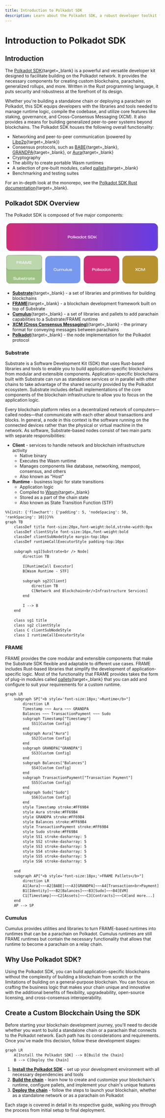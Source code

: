 ```yaml
---
title: Introduction to Polkadot SDK
description: Learn about the Polkadot SDK, a robust developer toolkit for building custom blockchains. Explore its components and how it powers the Polkadot protocol.
---
```


# Introduction to Polkadot SDK

## Introduction

The [Polkadot SDK](https://github.com/paritytech/polkadot-sdk/tree/{{dependencies.repositories.polkadot_sdk.version}}){target=\_blank} is a powerful and versatile developer kit designed to facilitate building on the Polkadot network. It provides the necessary components for creating custom blockchains, parachains, generalized rollups, and more. Written in the Rust programming language, it puts security and robustness at the forefront of its design.

Whether you're building a standalone chain or deploying a parachain on Polkadot, this SDK equips developers with the libraries and tools needed to manage runtime logic, compile the codebase, and utilize core features like staking, governance, and Cross-Consensus Messaging (XCM). It also provides a means for building generalized peer-to-peer systems beyond blockchains. The Polkadot SDK houses the following overall functionality:

- Networking and peer-to-peer communication (powered by [Libp2p](/polkadot-protocol/glossary#libp2p){target=\_blank})
- Consensus protocols, such as [BABE](/polkadot-protocol/glossary#blind-assignment-of-blockchain-extension-babe){target=\_blank}, [GRANDPA](/polkadot-protocol/glossary#grandpa){target=\_blank}, or [Aura](/polkadot-protocol/glossary#authority-round-aura){target=\_blank}
- Cryptography
- The ability to create portable Wasm runtimes
- A selection of pre-built modules, called [pallets](/polkadot-protocol/glossary#pallet){target=\_blank}
- Benchmarking and testing suites

For an in-depth look at the monorepo, see the [Polkadot SDK Rust documentation](https://paritytech.github.io/polkadot-sdk/master/polkadot_sdk_docs/polkadot_sdk/index.html){target=\_blank}.

## Polkadot SDK Overview

The Polkadot SDK is composed of five major components:

![](/images/develop/parachains/intro-polkadot-sdk/intro-polkadot-sdk-1.webp)

- [**Substrate**](https://paritytech.github.io/polkadot-sdk/master/polkadot_sdk_docs/polkadot_sdk/substrate/index.html){target=\_blank} - a set of libraries and primitives for building blockchains
- [**FRAME**](https://paritytech.github.io/polkadot-sdk/master/polkadot_sdk_docs/polkadot_sdk/frame_runtime/index.html){target=\_blank} - a blockchain development framework built on top of Substrate
- [**Cumulus**](https://paritytech.github.io/polkadot-sdk/master/polkadot_sdk_docs/polkadot_sdk/cumulus/index.html){target=\_blank} - a set of libraries and pallets to add parachain capabilities to a Substrate/FRAME runtime
- [**XCM (Cross Consensus Messaging)**](https://paritytech.github.io/polkadot-sdk/master/polkadot_sdk_docs/polkadot_sdk/xcm/index.html){target=\_blank} - the primary format for conveying messages between parachains
- [**Polkadot**](https://paritytech.github.io/polkadot-sdk/master/polkadot_sdk_docs/polkadot_sdk/polkadot/index.html){target=\_blank} - the node implementation for the Polkadot protocol

### Substrate

Substrate is a Software Development Kit (SDK) that uses Rust-based libraries and tools to enable you to build application-specific blockchains from modular and extensible components. Application-specific blockchains built with Substrate can run as standalone services or in parallel with other chains to take advantage of the shared security provided by the Polkadot ecosystem. Substrate includes default implementations of the core components of the blockchain infrastructure to allow you to focus on the application logic.

Every blockchain platform relies on a decentralized network of computers—called nodes—that communicate with each other about transactions and blocks. In general, a node in this context is the software running on the connected devices rather than the physical or virtual machine in the network. As software, Substrate-based nodes consist of two main parts with separate responsibilities:

- **Client** - services to handle network and blockchain infrastructure activity
    - Native binary
    - Executes the Wasm runtime
    - Manages components like database, networking, mempool, consensus, and others
    - Also known as "Host"
- **Runtime** - business logic for state transitions
    - Application logic
    - Compiled to [Wasm](https://webassembly.org/){target=\_blank}
    - Stored as a part of the chain state
    - Also known as State Transition Function (STF)

```mermaid
%%{init: {'flowchart': {'padding': 5, 'nodeSpacing': 50, 'rankSpacing': 10}}}%%
graph TB
    classDef title font-size:20px,font-weight:bold,stroke-width:0px
    classDef clientStyle font-size:16px,font-weight:bold
    classDef clientSubNodeStyle margin-top:10px
    classDef runtimeCallExecutorStyle padding-top:10px

    subgraph sg1[Substrate<br /> Node]
        direction TB

        I[RuntimeCall Executor]
        B[Wasm Runtime - STF]

        subgraph sg2[Client]
            direction TB
            C[Network and Blockchain<br/>Infrastructure Services]
        end

        I --> B
    end

    class sg1 title
    class sg2 clientStyle
    class C clientSubNodeStyle
    class I runtimeCallExecutorStyle

```

### FRAME

FRAME provides the core modular and extensible components that make the Substrate SDK flexible and adaptable to different use cases. FRAME includes Rust-based libraries that simplify the development of application-specific logic. Most of the functionality that FRAME provides takes the form of plug-in modules called [pallets](/polkadot-protocol/glossary#pallet){target=\_blank} that you can add and configure to suit your requirements for a custom runtime.

```mermaid
graph LR
    subgraph SP["<b style='font-size:18px;'>Runtime</b>"]
        direction LR
        Timestamp ~~~ Aura ~~~ GRANDPA
        Balances ~~~ TransactionPayment ~~~ Sudo
        subgraph Timestamp["Timestamp"]
            SS1[Custom Config]
        end
        subgraph Aura["Aura"]
            SS2[Custom Config]
        end
        subgraph GRANDPA["GRANDPA"]
            SS3[Custom Config]
        end
        subgraph Balances["Balances"]
            SS4[Custom Config]
        end
        subgraph TransactionPayment["Transaction Payment"]
            SS5[Custom Config]
        end
        subgraph Sudo["Sudo"]
            SS6[Custom Config]
        end
        style Timestamp stroke:#FF69B4
        style Aura stroke:#FF69B4
        style GRANDPA stroke:#FF69B4
        style Balances stroke:#FF69B4
        style TransactionPayment stroke:#FF69B4
        style Sudo stroke:#FF69B4
        style SS1 stroke-dasharray: 5
        style SS2 stroke-dasharray: 5
        style SS3 stroke-dasharray: 5
        style SS4 stroke-dasharray: 5
        style SS5 stroke-dasharray: 5
        style SS6 stroke-dasharray: 5

    end
    subgraph AP["<b style='font-size:18px;'>FRAME Pallets</b>"]
        direction LR
        A1[Aura]~~~A2[BABE]~~~A3[GRANDPA]~~~A4[Transaction<br>Payment]
        B1[Identity]~~~B2[Balances]~~~B3[Sudo]~~~B4[EVM]
        C1[Timestamp]~~~C2[Assets]~~~C3[Contracts]~~~C4[and more...]
    end
    AP --> SP
```

### Cumulus

Cumulus provides utilities and libraries to turn FRAME-based runtimes into runtimes that can be a parachain on Polkadot. Cumulus runtimes are still FRAME runtimes but contain the necessary functionality that allows that runtime to become a parachain on a relay chain.

## Why Use Polkadot SDK?

Using the Polkadot SDK, you can build application-specific blockchains without the complexity of building a blockchain from scratch or the limitations of building on a general-purpose blockchain. You can focus on crafting the business logic that makes your chain unique and innovative with the additional benefits of flexibility, upgradeability, open-source licensing, and cross-consensus interoperability.

## Create a Custom Blockchain Using the SDK

Before starting your blockchain development journey, you'll need to decide whether you want to build a standalone chain or a parachain that connects to the Polkadot network. Each path has its considerations and requirements. Once you've made this decision, follow these development stages:

```mermaid
graph LR
    A[Install the Polkadot SDK] --> B[Build the Chain]
    B --> C[Deploy the Chain]
```

1. [**Install the Polkadot SDK**](/develop/parachains/install-polkadot-sdk/) - set up your development environment with all necessary dependencies and tools
2. [**Build the chain**](/develop/parachains/customize-parachain) - learn how to create and customize your blockchain's runtime, configure pallets, and implement your chain's unique features
3. [**Deploy the chain**](/develop/parachains/deployment) - follow the steps to launch your blockchain, whether as a standalone network or as a parachain on Polkadot

Each stage is covered in detail in its respective guide, walking you through the process from initial setup to final deployment.
